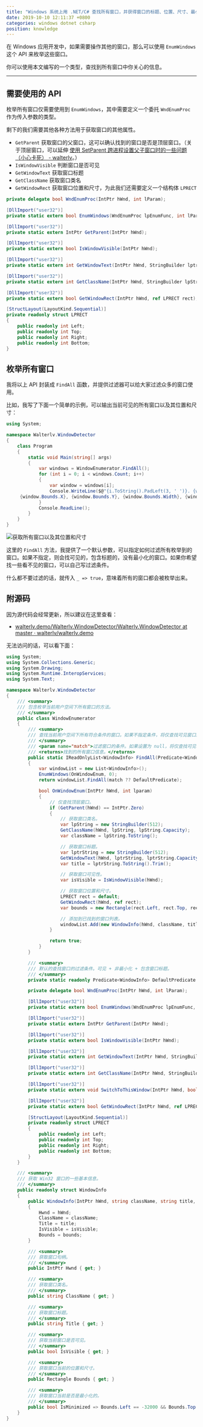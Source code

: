 ```yaml
---
title: "Windows 系统上用 .NET/C# 查找所有窗口，并获得窗口的标题、位置、尺寸、最小化、可见性等各种状态"
date: 2019-10-10 12:11:37 +0800
categories: windows dotnet csharp
position: knowledge
---
```


在 Windows 应用开发中，如果需要操作其他的窗口，那么可以使用 `EnumWindows` 这个 API 来枚举这些窗口。

你可以使用本文编写的一个类型，查找到所有窗口中你关心的信息。

---

<div id="toc"></div>

## 需要使用的 API

枚举所有窗口仅需要使用到 `EnumWindows`，其中需要定义一个委托 `WndEnumProc` 作为传入参数的类型。

剩下的我们需要其他各种方法用于获取窗口的其他属性。

- `GetParent` 获取窗口的父窗口，这可以确认找到的窗口是否是顶层窗口。（关于顶层窗口，可以延伸 [使用 SetParent 跨进程设置父子窗口时的一些问题（小心卡死） - walterlv](https://blog.walterlv.com/post/all-processes-freezes-if-their-windows-are-connected-via-setparent.html)。）
- `IsWindowVisible` 判断窗口是否可见
- `GetWindowText` 获取窗口标题
- `GetClassName` 获取窗口类名
- `GetWindowRect` 获取窗口位置和尺寸，为此我们还需要定义一个结构体 `LPRECT`

```csharp
private delegate bool WndEnumProc(IntPtr hWnd, int lParam);

[DllImport("user32")]
private static extern bool EnumWindows(WndEnumProc lpEnumFunc, int lParam);

[DllImport("user32")]
private static extern IntPtr GetParent(IntPtr hWnd);

[DllImport("user32")]
private static extern bool IsWindowVisible(IntPtr hWnd);

[DllImport("user32")]
private static extern int GetWindowText(IntPtr hWnd, StringBuilder lptrString, int nMaxCount);

[DllImport("user32")]
private static extern int GetClassName(IntPtr hWnd, StringBuilder lpString, int nMaxCount);

[DllImport("user32")]
private static extern bool GetWindowRect(IntPtr hWnd, ref LPRECT rect);

[StructLayout(LayoutKind.Sequential)]
private readonly struct LPRECT
{
    public readonly int Left;
    public readonly int Top;
    public readonly int Right;
    public readonly int Bottom;
}
```

## 枚举所有窗口

我将以上 API 封装成 `FindAll` 函数，并提供过滤器可以给大家过滤众多的窗口使用。

比如，我写了下面一个简单的示例，可以输出当前可见的所有窗口以及其位置和尺寸：

```csharp
using System;

namespace Walterlv.WindowDetector
{
    class Program
    {
        static void Main(string[] args)
        {
            var windows = WindowEnumerator.FindAll();
            for (int i = 0; i < windows.Count; i++)
            {
                var window = windows[i];
                Console.WriteLine($@"{i.ToString().PadLeft(3, ' ')}. {window.Title}
     {window.Bounds.X}, {window.Bounds.Y}, {window.Bounds.Width}, {window.Bounds.Height}");
            }
            Console.ReadLine();
        }
    }
}
```

![获取所有窗口以及其位置和尺寸](/static/posts/2019-10-10-12-06-19.png)

这里的 `FindAll` 方法，我提供了一个默认参数，可以指定如何过滤所有枚举到的窗口。如果不指定，则会找可见的，包含标题的，没有最小化的窗口。如果你希望找一些看不见的窗口，可以自己写过滤条件。

什么都不要过滤的话，就传入 `_ => true`，意味着所有的窗口都会被枚举出来。

## 附源码

因为源代码会经常更新，所以建议在这里查看：

- [walterlv.demo/Walterlv.WindowDetector/Walterlv.WindowDetector at master · walterlv/walterlv.demo](https://github.com/walterlv/walterlv.demo/tree/master/Walterlv.WindowDetector/Walterlv.WindowDetector)

无法访问的话，可以看下面：

```csharp
using System;
using System.Collections.Generic;
using System.Drawing;
using System.Runtime.InteropServices;
using System.Text;

namespace Walterlv.WindowDetector
{
    /// <summary>
    /// 包含枚举当前用户空间下所有窗口的方法。
    /// </summary>
    public class WindowEnumerator
    {
        /// <summary>
        /// 查找当前用户空间下所有符合条件的窗口。如果不指定条件，将仅查找可见窗口。
        /// </summary>
        /// <param name="match">过滤窗口的条件。如果设置为 null，将仅查找可见窗口。</param>
        /// <returns>找到的所有窗口信息。</returns>
        public static IReadOnlyList<WindowInfo> FindAll(Predicate<WindowInfo> match = null)
        {
            var windowList = new List<WindowInfo>();
            EnumWindows(OnWindowEnum, 0);
            return windowList.FindAll(match ?? DefaultPredicate);

            bool OnWindowEnum(IntPtr hWnd, int lparam)
            {
                // 仅查找顶层窗口。
                if (GetParent(hWnd) == IntPtr.Zero)
                {
                    // 获取窗口类名。
                    var lpString = new StringBuilder(512);
                    GetClassName(hWnd, lpString, lpString.Capacity);
                    var className = lpString.ToString();

                    // 获取窗口标题。
                    var lptrString = new StringBuilder(512);
                    GetWindowText(hWnd, lptrString, lptrString.Capacity);
                    var title = lptrString.ToString().Trim();

                    // 获取窗口可见性。
                    var isVisible = IsWindowVisible(hWnd);

                    // 获取窗口位置和尺寸。
                    LPRECT rect = default;
                    GetWindowRect(hWnd, ref rect);
                    var bounds = new Rectangle(rect.Left, rect.Top, rect.Right - rect.Left, rect.Bottom - rect.Top);

                    // 添加到已找到的窗口列表。
                    windowList.Add(new WindowInfo(hWnd, className, title, isVisible, bounds));
                }

                return true;
            }
        }

        /// <summary>
        /// 默认的查找窗口的过滤条件。可见 + 非最小化 + 包含窗口标题。
        /// </summary>
        private static readonly Predicate<WindowInfo> DefaultPredicate = x => x.IsVisible && !x.IsMinimized && x.Title.Length > 0;

        private delegate bool WndEnumProc(IntPtr hWnd, int lParam);

        [DllImport("user32")]
        private static extern bool EnumWindows(WndEnumProc lpEnumFunc, int lParam);

        [DllImport("user32")]
        private static extern IntPtr GetParent(IntPtr hWnd);

        [DllImport("user32")]
        private static extern bool IsWindowVisible(IntPtr hWnd);

        [DllImport("user32")]
        private static extern int GetWindowText(IntPtr hWnd, StringBuilder lptrString, int nMaxCount);

        [DllImport("user32")]
        private static extern int GetClassName(IntPtr hWnd, StringBuilder lpString, int nMaxCount);

        [DllImport("user32")]
        private static extern void SwitchToThisWindow(IntPtr hWnd, bool fAltTab);

        [DllImport("user32")]
        private static extern bool GetWindowRect(IntPtr hWnd, ref LPRECT rect);

        [StructLayout(LayoutKind.Sequential)]
        private readonly struct LPRECT
        {
            public readonly int Left;
            public readonly int Top;
            public readonly int Right;
            public readonly int Bottom;
        }
    }

    /// <summary>
    /// 获取 Win32 窗口的一些基本信息。
    /// </summary>
    public readonly struct WindowInfo
    {
        public WindowInfo(IntPtr hWnd, string className, string title, bool isVisible, Rectangle bounds) : this()
        {
            Hwnd = hWnd;
            ClassName = className;
            Title = title;
            IsVisible = isVisible;
            Bounds = bounds;
        }

        /// <summary>
        /// 获取窗口句柄。
        /// </summary>
        public IntPtr Hwnd { get; }

        /// <summary>
        /// 获取窗口类名。
        /// </summary>
        public string ClassName { get; }

        /// <summary>
        /// 获取窗口标题。
        /// </summary>
        public string Title { get; }

        /// <summary>
        /// 获取当前窗口是否可见。
        /// </summary>
        public bool IsVisible { get; }

        /// <summary>
        /// 获取窗口当前的位置和尺寸。
        /// </summary>
        public Rectangle Bounds { get; }

        /// <summary>
        /// 获取窗口当前是否是最小化的。
        /// </summary>
        public bool IsMinimized => Bounds.Left == -32000 && Bounds.Top == -32000;
    }
}
```

